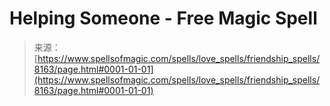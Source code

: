 <!--yml

category: 未分类

date: 2024-06-12 18:43:30

-->

# Helping Someone - Free Magic Spell

> 来源：[https://www.spellsofmagic.com/spells/love_spells/friendship_spells/8163/page.html#0001-01-01](https://www.spellsofmagic.com/spells/love_spells/friendship_spells/8163/page.html#0001-01-01)
